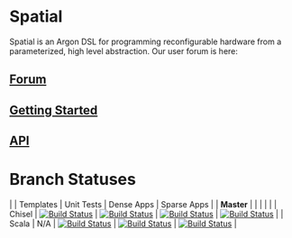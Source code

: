 # Spatial
Spatial is an Argon DSL for programming reconfigurable hardware from a parameterized, high level abstraction.  Our user forum is here: 

## [Forum](https://groups.google.com/forum/#!forum/spatial-lang-users)

## [Getting Started](http://spatial-lang.readthedocs.io/en/latest/tutorial/starting.html)

## [API](http://spatial-lang.readthedocs.io/en/latest/)

# Branch Statuses
|  | Templates | Unit Tests | Dense Apps | Sparse Apps |
| **Master** | |             |            |             |
| Chisel | [![Build Status](https://travis-ci.org/stanford-ppl/spatial-lang.svg?branch=master)](https://travis-ci.org/stanford-ppl/spatial-lang)         | [![Build Status](https://travis-ci.org/mattfel1/Trackers.svg?branch=ClassUnit-Branchmaster-Backendchisel-Tracker)](https://github.com/stanford-ppl/spatial-lang/wiki/Brnch:master-Trgt:chisel)           | [![Build Status](https://travis-ci.org/mattfel1/Trackers.svg?branch=ClassDense-Branchmaster-Backendchisel-Tracker)](https://github.com/stanford-ppl/spatial-lang/wiki/Brnch:master-Trgt:chisel)           | [![Build Status](https://travis-ci.org/mattfel1/Trackers.svg?branch=ClassSparse-Branchmaster-Backendchisel-Tracker)](https://github.com/stanford-ppl/spatial-lang/wiki/Brnch:master-Trgt:chisel)             |
| Scala  | N/A       |  [![Build Status](https://travis-ci.org/mattfel1/Trackers.svg?branch=ClassUnit-Branchmaster-Backendscala-Tracker)](https://github.com/stanford-ppl/spatial-lang/wiki/Brnch:master-Trgt:scala)           | [![Build Status](https://travis-ci.org/mattfel1/Trackers.svg?branch=ClassDense-Branchmaster-Backendscala-Tracker)](https://github.com/stanford-ppl/spatial-lang/wiki/Brnch:master-Trgt:scala)           | [![Build Status](https://travis-ci.org/mattfel1/Trackers.svg?branch=ClassSparse-Branchmaster-Backendscala-Tracker)](https://github.com/stanford-ppl/spatial-lang/wiki/Brnch:master-Trgt:scala)             |


